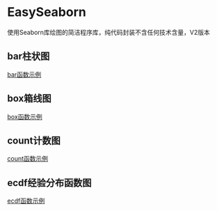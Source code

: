 # EasySeaborn
使用Seaborn库绘图的简洁程序库，纯代码封装不含任何技术含量，V2版本

## bar柱状图

[bar函数示例](./example/bar.md)

## box箱线图

[box函数示例](./example/box.md)

## count计数图

[count函数示例](./example/count.md)

## ecdf经验分布函数图

[ecdf函数示例](./example/ecdf.md)
